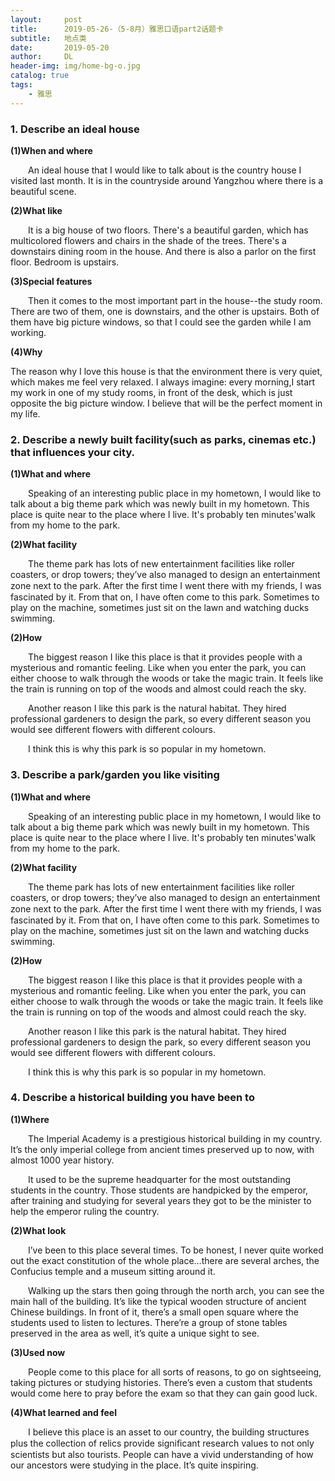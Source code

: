 ```yaml
---
layout:     post
title:      2019-05-26-（5-8月）雅思口语part2话题卡
subtitle:   地点类
date:       2019-05-20
author:     DL
header-img: img/home-bg-o.jpg
catalog: true
tags:
    - 雅思
---
```


### 1. Describe an ideal house

**(1)When and where**

&emsp;&emsp;An ideal house that I would like to talk about is the country house I visited last month. It is in the countryside around Yangzhou where there is a beautiful scene.

**(2)What like**

&emsp;&emsp;It is a big house of two floors. There's a beautiful garden, which has multicolored flowers and chairs in the shade of the trees. There's a downstairs dining room in the house. And there is also a parlor on the first floor. Bedroom is upstairs. 

**(3)Special features**

&emsp;&emsp;Then it comes to the most important part in the house--the study room. There are two of them, one is downstairs, and the other is upstairs. Both of them have big picture windows, so that I could see the garden while I am working. 

**(4)Why**

The reason why I love this house is that the environment there is very quiet, which makes me feel very relaxed. I always imagine: every morning,I start my work in one of my study rooms, in front of the desk, which is just opposite the big picture window. I believe that will be the perfect moment in my life.

### 2. Describe a newly built facility(such as parks, cinemas etc.) that influences your city.

**(1)What and where**

&emsp;&emsp;Speaking of an interesting public place in my hometown, I would like to talk about a big theme park which was newly built in my hometown. This place is quite near to the place where I live. It's probably ten minutes'walk from my home to the park.

**(2)What facility**

&emsp;&emsp;The theme park has lots of new entertainment facilities like roller coasters, or drop towers; they’ve also managed to design an entertainment zone next to the park. After the ﬁrst time I went there with my friends, I was fascinated by it. From that on, I have often come to this park. Sometimes to play on the machine, sometimes just sit on the lawn and watching ducks swimming. 

**(2)How**

&emsp;&emsp;The biggest reason I like this place is that it provides people with a mysterious and romantic feeling. Like when you enter the park, you can either choose to walk through the woods or take the magic train. It feels like the train is running on top of the woods and almost could reach the sky.

&emsp;&emsp;Another reason I like this park is the natural habitat. They hired professional gardeners to design the park, so every different season you would see different flowers with different colours.

&emsp;&emsp;I think this is why this park is so popular in my hometown. 

### 3. Describe a park/garden you like visiting

**(1)What and where**

&emsp;&emsp;Speaking of an interesting public place in my hometown, I would like to talk about a big theme park which was newly built in my hometown. This place is quite near to the place where I live. It's probably ten minutes'walk from my home to the park.

**(2)What facility**

&emsp;&emsp;The theme park has lots of new entertainment facilities like roller coasters, or drop towers; they’ve also managed to design an entertainment zone next to the park. After the ﬁrst time I went there with my friends, I was fascinated by it. From that on, I have often come to this park. Sometimes to play on the machine, sometimes just sit on the lawn and watching ducks swimming. 

**(2)How**

&emsp;&emsp;The biggest reason I like this place is that it provides people with a mysterious and romantic feeling. Like when you enter the park, you can either choose to walk through the woods or take the magic train. It feels like the train is running on top of the woods and almost could reach the sky.

&emsp;&emsp;Another reason I like this park is the natural habitat. They hired professional gardeners to design the park, so every different season you would see different flowers with different colours.

&emsp;&emsp;I think this is why this park is so popular in my hometown. 

### 4. Describe a historical building you have been to

**(1)Where**

&emsp;&emsp;The Imperial Academy is a prestigious historical building in my country. It’s the only imperial college from ancient times preserved up to now, with almost 1000 year history. 

&emsp;&emsp;It used to be the supreme headquarter for the most outstanding students in the country. Those students are handpicked by the emperor, after training and studying for several years they got to be the minister to help the emperor ruling the country.

**(2)What look**

&emsp;&emsp;I’ve been to this place several times. To be honest, I never quite worked out the exact constitution of the whole place…there are several arches, the Confucius temple and a museum sitting around it. 

&emsp;&emsp;Walking up the stars then going through the north arch, you can see the main hall of the building. It’s like the typical wooden structure of ancient Chinese buildings. In front of it, there’s a small open square where the students used to listen to lectures. There’re a group of stone tables preserved in the area as well, it’s quite a unique sight to see. 

**(3)Used now**

&emsp;&emsp;People come to this place for all sorts of reasons, to go on sightseeing, taking pictures or studying histories. There’s even a custom that students would come here to pray before the exam so that they can gain good luck.

**(4)What learned and feel**

&emsp;&emsp;I believe this place is an asset to our country, the building structures plus the collection of relics provide signiﬁcant research values to not only scientists but also tourists. People can have a vivid understanding of how our ancestors were studying in the place. It’s quite inspiring.

